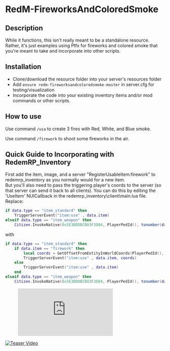# RedM-FireworksAndColoredSmoke

## Description
While it functions, this isn't really meant to be a standalone resource. Rather, it's just examples using Ptfx for fireworks and colored smoke that you're meant to take and incorporate into other scripts.

## Installation
- Clone/download the resource folder into your server's resources folder
- Add ```ensure redm-fireworksandcoloredsmoke-master``` in server.cfg for testing/visualization
- Incorporate the code into your existing inventory items and/or mod commands or other scripts.

## How to use
Use command ```/usa``` to create 3 fires with Red, White, and Blue smoke.

Use command ```/firework``` to shoot some fireworks in the air.

## Quick Guide to Incorporating with RedemRP_Inventory
First add the item, image, and a server "RegisterUsableItem:firework" to redemrp_inventory as you normally would for a new item.  
But you'll also need to pass the triggering player's coords to the server (so that server can send it back to all clients).
You can do this by editing the 'UseItem' NUICallback in the redemrp_inventory\client\main.lua file.
Replace:
```lua
if data.type == "item_standard" then
    TriggerServerEvent("item:use" , data.item)
elseif data.type == "item_weapon" then
    Citizen.InvokeNative(0x5E3BDDBCB83F3D84, PlayerPedId(), tonumber(data.hash), 0, false, true)
```
with
```lua
if data.type == "item_standard" then
    if data.item == "firework" then
        local coords = GetOffsetFromEntityInWorldCoords(PlayerPedId(), 0.0,0.5,-1.0)
        TriggerServerEvent("item:use" , data.item, coords)
    else
        TriggerServerEvent("item:use" , data.item)
    end
elseif data.type == "item_weapon" then
    Citizen.InvokeNative(0x5E3BDDBCB83F3D84, PlayerPedId(), tonumber(data.hash), 0, false, true)
```

<!-- blank line -->
<figure class="video_container">
  <iframe src="https://www.youtube.com/embed/-cPiqaeV064" frameborder="0" allowfullscreen="true"> </iframe>
</figure>
<!-- blank line -->

[![Teaser Video](https://i.ibb.co/6HzFTTg/fireworksvidpreview.png)](https://www.youtube.com/watch?v=-cPiqaeV064 "Fireworks&Smoke")